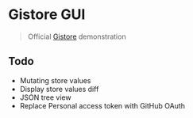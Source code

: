 # Gistore GUI

> Official [Gistore](https://github.com/SevenOutman/gist-as-storage) demonstration

## Todo
- Mutating store values
- Display store values diff
- JSON tree view
- Replace Personal access token with GitHub OAuth
